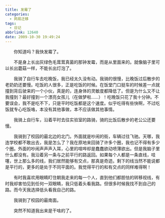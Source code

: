 ```yaml
---
title: 发霉了
categories:
  - 网易迁移
tags:
  - 日记
abbrlink: 12640
date: 2009-10-30 19:49:24
---
```


&emsp;&emsp;你知道吗？我快发霉了。

&emsp;&emsp;不是身上长出灰绿色毛茸茸真菌的那钟发霉，而是从里面来的。就像脑子里可以长出蘑菇一样，不能长出灯泡了。

&emsp;&emsp;我骑了自行车去吃晚饭，我已经太久没有动。我骑的很慢，比晚饭过后散步的老奶奶还要慢。吃饭的人很多，正是吃饭的时候。在饭堂门口挺车的时候差一点就撞到背后驶来的一个小伙，真是的，连身体的灵敏度都降低了。但是为什么又不让我撞到？最好撞到一个漂亮女孩儿（在做梦啦……）！吃晚饭只花了我十分钟。不要误会，我不是吃不下，只是平时吃饭都是这个速度。似乎吃得有些快啊，不过吃饭就专心吃饭咯，本没有其他事做，本不应该做其他事情。

&emsp;&emsp;我骑上自行车，沿着平时去往实验室的路骑，骑的比饭后散步的老公公还要慢。

&emsp;&emsp;我骑到了校园的最北边的北门。外面就是吵闹的街，车辆过往飞驰。天哪，我连学校都不敢出去，我是怎么了？我在原地来回骑了许多个圈，我也记不得有多少个圈。外面的吵闹声声声入耳，心里的喧哗却是蠢蠢欲动喷薄欲出。但是我脑子里什么都没有。我沿着另一条与之前平行的路返回。如果每个人都是一条直线，哇噻，世上那么多的线，我们居然能够有交点，那真是奇迹。剩下的线当然不能说都是平行的，更多的是处于不同平面的。我觉得平行的和有交点的同样难得啊！

&emsp;&emsp;有时我喜欢用眼睛盯住朝我走来的每一个人，直到他们都胆怯的转移视线，有时我却害怕见到任何一双眼睛，我只低着头看我路。但很多时候我找不到自己的路。而今天我选择低头看我自己的路。

&emsp;&emsp;我骑到了校园的最南面。

&emsp;&emsp;突然不知道我出来是干啥的了。

